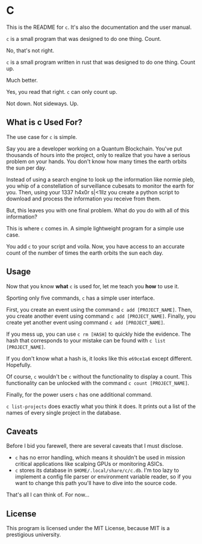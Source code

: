 # C

This is the README for `c`.
It's also the documentation and the user manual.

`c` is a small program that was designed to do one thing.
Count.

No, that's not right. 

`c` is a small program written in rust that was designed to do one thing.
Count up.

Much better.

Yes, you read that right.
`c` can only count up.

Not down.
Not sideways.
Up.

## What is c Used For?

The use case for `c` is simple.

Say you are a developer working on a Quantum Blockchain.
You've put thousands of hours into the project, only to realize that you have a serious problem on your hands. 
You don't know how many times the earth orbits the sun per day.

Instead of using a search engine to look up the information like normie pleb, you whip of a constellation of surveillance cubesats to monitor the earth for you.
Then, using your 1337 h4x0r s|<1llz you create a python script to download and process the information you receive from them. 

But, this leaves you with one final problem.
What do you do with all of this information?

This is where `c` comes in.
A simple lightweight program for a simple use case.

You add `c` to your script and voila.
Now, you have access to an accurate count of the number of times the earth orbits the sun each day.

## Usage

Now that you know __what__ `c` is used for, let me teach you __how__ to use it. 

Sporting only five commands, `c` has a simple user interface.

First, you create an event using the command `c add [PROJECT_NAME]`.
Then, you create another event using command `c add [PROJECT_NAME]`.
Finally, you create yet another event using command `c add [PROJECT_NAME]`.

If you mess up, you can use `c rm [HASH]` to quickly hide the evidence.
The hash that corresponds to your mistake can be found with `c list [PROJECT_NAME]`.

If you don't know what a hash is, it looks like this `e69ce1a6` except different.
Hopefully.

Of course, `c` wouldn't be `c` without the functionality to display a count.
This functionality can be unlocked with the command `c count [PROJECT_NAME]`.

Finally, for the power users `c` has one additional command.

`c list-projects` does exactly what you think it does.
It prints out a list of the names of every single project in the database.

## Caveats

Before I bid you farewell, there are several caveats that I must disclose. 

* `c` has no error handling, which means it shouldn't be used in mission critical applications like scalping GPUs or monitoring ASICs. 
* `c` stores its database in `$HOME/.local/share/c/c.db`. I'm too lazy to implement a config file parser or environment variable reader, so if you want to change this path you'll have to dive into the source code. 

That's all I can think of.
For now...

## License

This program is licensed under the MIT License, because MIT is a prestigious university.

